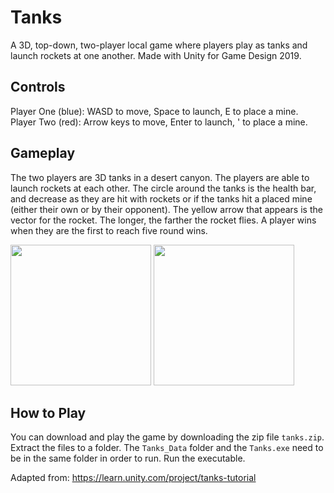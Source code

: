 # Tanks
A 3D, top-down, two-player local game where players play as tanks and launch rockets at one another. Made with Unity for Game Design 2019.

## Controls
Player One (blue): WASD to move, Space to launch, E to place a mine.
Player Two (red): Arrow keys to move, Enter to launch, ' to place a mine.

## Gameplay
The two players are 3D tanks in a desert canyon. The players are able to launch rockets at each other. The circle around the tanks is the health bar, and decrease as they are hit with rockets or if the tanks hit a placed mine (either their own or by their opponent). The yellow arrow that appears is the vector for the rocket. The longer, the farther the rocket flies. A player wins when they are the first to reach five round wins.

<img src = "https://raw.githubusercontent.com/SamP923/Video-Game_Tanks/master/Media/launching.gif" height = "225" />  <img src = "https://raw.githubusercontent.com/SamP923/Video-Game_Tanks/master/Media/minephysics.gif" height = "225" />

## How to Play
You can download and play the game by downloading the zip file <code>tanks.zip</code>. Extract the files to a folder. The <code>Tanks_Data</code> folder and the <code>Tanks.exe</code> need to be in the same folder in order to run. Run the executable.




Adapted from: https://learn.unity.com/project/tanks-tutorial